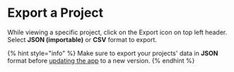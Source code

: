 # Export a Project

While viewing a specific project, click on the Export icon on top left header. Select **JSON (importable)** or **CSV** format to export.

{% hint style="info" %}
Make sure to export your projects' data in **JSON** format before [updating the app](../about-acorn/updating-the-app.md) to a new version.
{% endhint %}
